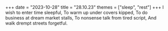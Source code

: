 +++
date = "2023-10-28"
title = "28.10.23"
themes = ["sleep", "rest"]
+++
I wish to enter time sleepful,
To warm up under covers kipped,
To do business at dream market stalls,
To nonsense talk from tired script,
And walk drempt streets forgetful.
